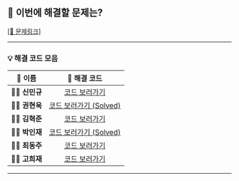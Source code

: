 ## 🎯 이번에 해결할 문제는?

[[🔗 문제링크]](https://www.acmicpc.net/problem/12891)

---

### 💡 해결 코드 모음

|  👤 **이름**  |  🔗 **해결 코드**  |
| :-----------: | :----------------: |
| 🧑‍💻 **신민규** | [코드 보러가기](#) |
| 👨‍💻 **권현욱** | [코드 보러가기 (Solved)](https://github.com/woogie01/algorithm-java/blob/main/%EB%B0%B1%EC%A4%80/Silver/12891.%E2%80%85DNA%E2%80%85%EB%B9%84%EB%B0%80%EB%B2%88%ED%98%B8/DNA%E2%80%85%EB%B9%84%EB%B0%80%EB%B2%88%ED%98%B8.java) |
| 🧑‍💻 **김혁준** | [코드 보러가기](#) |
| 👨‍💻 **박인재** | [코드 보러가기 (Solved)](https://github.com/jaypaak/myalgo/blob/main/%EB%B0%B1%EC%A4%80/Silver/12891.%E2%80%85DNA%E2%80%85%EB%B9%84%EB%B0%80%EB%B2%88%ED%98%B8/DNA%E2%80%85%EB%B9%84%EB%B0%80%EB%B2%88%ED%98%B8.cc) |
| 🧑‍💻 **최동주** | [코드 보러가기](#) |
| 👨‍💻 **고희재** | [코드 보러가기](#) |

---
